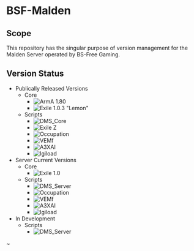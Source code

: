 # BSF-Malden
## Scope
This repository has the singular purpose of version management for the Malden Server operated by BS-Free Gaming.

## Version Status
* Publically Released Versions
  * Core
    * ![ArmA 1.80](https://img.shields.io/badge/Arma-1.80-blue.svg?longCache=true&style=plastic) 
    * ![Exile 1.0.3 "Lemon"](https://img.shields.io/badge/Exile-1.0.3%20Lemon-C72651.svg?longCache=true&style=plastic)
  * Scripts
    * ![DMS_Core](https://img.shields.io/badge/DMS-2--12--2018-orange.svg?longCache=true&style=plastic)
    * ![Exile Z](https://img.shields.io/badge/Exile%20Z-UNKNOWN-orange.svg?longCache=true&style=plastic)
    * ![Occupation](https://img.shields.io/badge/Occupation-UNKNOWN-orange.svg?longCache=true&style=plastic)
    * ![VEMf](https://img.shields.io/badge/VEMf-UNKNOWN-orange.svg?longCache=true&style=plastic)
    * ![A3XAI](https://img.shields.io/badge/A3XAI-UNKNOWN-orange.svg?longCache=true&style=plastic)
    * ![Igiload](https://img.shields.io/badge/Igiload-UNKNOWN-orange.svg?longCache=true&style=plastic)
* Server Current Versions
  * Core 
    * ![Exile 1.0](https://img.shields.io/badge/Exile-V1.0-brightgreen.svg?longCache=true&style=plastic) 
  * Scripts
    * ![DMS_Server](https://img.shields.io/badge/DMS-V1.0-brightgreen.svg?longCache=true&style=plastic)
    * ![Occupation](https://img.shields.io/badge/Occupation-V1.0-brightgreen.svg?longCache=true&style=plastic)
    * ![VEMf](https://img.shields.io/badge/VEMf-V1.0-brightgreen.svg?longCache=true&style=plastic)
    * ![A3XAI](https://img.shields.io/badge/A3XAI-V1.0-brightgreen.svg?longCache=true&style=plastic)
    * ![Igiload](https://img.shields.io/badge/Igiload-V1.0-brightgreen.svg?longCache=true&style=plastic)
* In Development
  * Scripts
      * ![DMS_Server](https://img.shields.io/badge/DMS-V2.0-ff69b4.svg?longCache=true&style=plastic)
      
~
